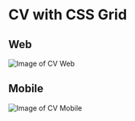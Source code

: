 # CV with CSS Grid

## Web

![Image of CV Web](https://i.imgur.com/7sSYlBj.png)

## Mobile

![Image of CV Mobile](https://i.imgur.com/OsURkjf.png)